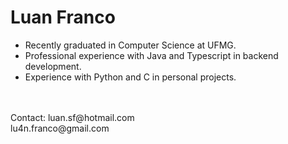 # Luan Franco

- Recently graduated in Computer Science at UFMG.</br>
- Professional experience with Java and Typescript in backend development.</br>
- Experience with Python and C in personal projects.</br>
</br>
</br>
  Contact: luan.sf@hotmail.com </br> lu4n.franco@gmail.com

